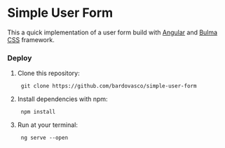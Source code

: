 # Simple User Form

This a quick implementation of a user form build with [Angular](https://angular.io/) and [Bulma CSS](https://bulma.io/) framework.

### Deploy

1. Clone this repository:

        git clone https://github.com/bardovasco/simple-user-form

2. Install dependencies with npm:

        npm install

3. Run at your terminal:

        ng serve --open

